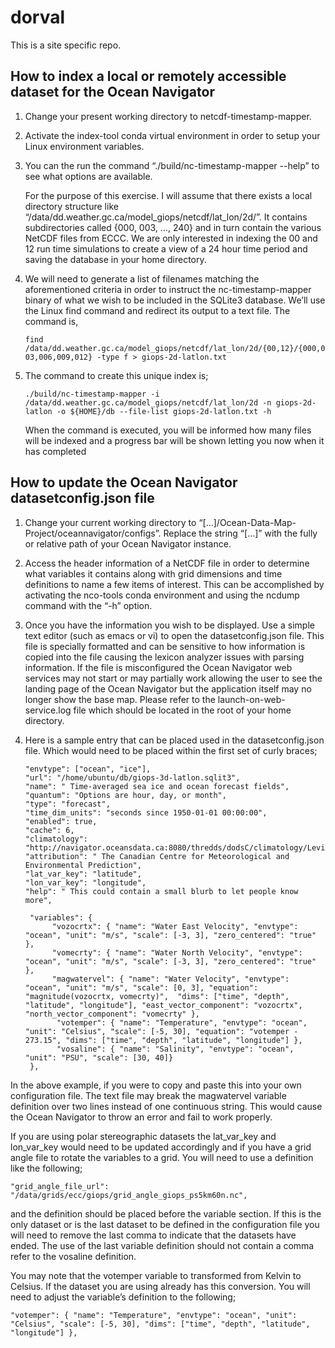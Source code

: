 # dorval
This is a site specific repo.

## How to index a local or remotely accessible dataset for the Ocean Navigator
 1. Change your present working directory to netcdf-timestamp-mapper.
 
 2. Activate the index-tool conda virtual environment in order to setup your Linux environment variables.
 
 3. You can the run the command “./build/nc-timestamp-mapper --help” to see what options are available.
 
    For the purpose of this exercise. I will assume that there exists a local directory structure like “/data/dd.weather.gc.ca/model_giops/netcdf/lat_lon/2d/”. It contains subdirectories called {000, 003, …, 240} and in turn contain the various NetCDF files from ECCC.  We are only interested in indexing the 00 and 12 run time simulations to create a view of a 24 hour time period and saving the database in your home directory.
 4. We will need to generate a list of filenames matching the aforementioned criteria in order to instruct the nc-timestamp-mapper binary of what we wish to be included in the SQLite3 database. We’ll use the Linux find command and redirect its output to a text file. The command is,
 
    ```find /data/dd.weather.gc.ca/model_giops/netcdf/lat_lon/2d/{00,12}/{000,003,006,009,012} -type f > giops-2d-latlon.txt```
   
 5. The command to create this unique index is;
 
    ```./build/nc-timestamp-mapper -i /data/dd.weather.gc.ca/model_giops/netcdf/lat_lon/2d -n giops-2d-latlon -o ${HOME}/db --file-list giops-2d-latlon.txt -h```
  
    When the command is executed, you will be informed how many files will be indexed and a progress bar will be shown letting you now when it has completed

## How to update the Ocean Navigator datasetconfig.json file
 1. Change your current working directory to “[…]/Ocean-Data-Map-Project/oceannavigator/configs”. Replace the string “[…]” with the fully or relative path of your Ocean Navigator instance.
 
 2. Access the header information of a NetCDF file in order to determine what variables it contains along with grid dimensions and time definitions to name a few items of interest. This can be accomplished by activating the nco-tools conda environment and using the ncdump command with the “-h” option.
 
 3. Once you have the information you wish to be displayed. Use a simple text editor (such as emacs or vi) to open the datasetconfig.json file. This file is specially formatted and can be sensitive to how information is copied into the file causing the lexicon analyzer issues with parsing information. If the file is misconfigured the Ocean Navigator web services may not start or may partially work allowing the user to see the landing page of the Ocean Navigator but the application itself may no longer show the base map. Please refer to the launch-on-web-service.log file which should be located in the root of your home directory.
 
 4. Here is a sample entry that can be placed used in the datasetconfig.json file. Which would need to be placed within the first set of curly braces;

    ```"giops-3d-latlon": {
    "envtype": ["ocean", "ice"],
    "url": "/home/ubuntu/db/giops-3d-latlon.sqlit3",
    "name": " Time-averaged sea ice and ocean forecast fields",
    "quantum": "Options are hour, day, or month",
    "type": "forecast",
    "time_dim_units": "seconds since 1950-01-01 00:00:00",
    "enabled": true,
    "cache": 6,
    "climatology": "http://navigator.oceansdata.ca:8080/thredds/dodsC/climatology/Levitus98_PHC21/aggregated.ncml",
    "attribution": " The Canadian Centre for Meteorological and Environmental Prediction",
    "lat_var_key": "latitude",
    "lon_var_key": "longitude",
    "help": " This could contain a small blurb to let people know more",

     "variables": {
          "vozocrtx": { "name": "Water East Velocity", "envtype": "ocean", "unit": "m/s", "scale": [-3, 3], "zero_centered": "true" },
          "vomecrty": { "name": "Water North Velocity", "envtype": "ocean", "unit": "m/s", "scale": [-3, 3], "zero_centered": "true" },
          "magwatervel": { "name": "Water Velocity", "envtype": "ocean", "unit": "m/s", "scale": [0, 3], "equation": "magnitude(vozocrtx, vomecrty)",  "dims": ["time", "depth", "latitude", "longitude"], "east_vector_component": "vozocrtx", "north_vector_component": "vomecrty" },
           "votemper": { "name": "Temperature", "envtype": "ocean", "unit": "Celsius", "scale": [-5, 30], "equation": "votemper - 273.15", "dims": ["time", "depth", "latitude", "longitude"] },
           "vosaline": { "name": "Salinity", "envtype": "ocean", "unit": "PSU", "scale": [30, 40]}
     },

 In the above example, if you were to copy and paste this into your own configuration file. The text file may break the magwatervel variable definition over two lines instead of one continuous string. This would cause the Ocean Navigator to throw an error and fail to work properly.

 If you are using polar stereographic datasets the lat_var_key and lon_var_key would need to be updated accordingly and if you have a grid angle file to rotate the variables to a grid. You will need to use a definition like the following;

 ```"grid_angle_file_url": "/data/grids/ecc/giops/grid_angle_giops_ps5km60n.nc",```

 and the definition should be placed before the variable section. If this is the only dataset or is the last dataset to be defined in the configuration file you will need to remove the last comma to indicate that the datasets have ended. The use of the last variable definition should not contain a comma refer to the vosaline definition.

 You may note that the votemper variable to transformed from Kelvin to Celsius. If the dataset you are using already has this conversion. You will need to adjust the variable’s definition to the following;

 ```"votemper": { "name": "Temperature", "envtype": "ocean", "unit": "Celsius", "scale": [-5, 30], "dims": ["time", "depth", "latitude", "longitude"] },```
